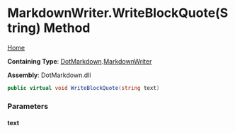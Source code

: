 <a name="_top"></a>

# MarkdownWriter\.WriteBlockQuote\(String\) Method

[Home](../../../README.md#_top)

**Containing Type**: [DotMarkdown](../../README.md#_top)\.[MarkdownWriter](../README.md#_top)

**Assembly**: DotMarkdown\.dll

```csharp
public virtual void WriteBlockQuote(string text)
```

### Parameters

#### text

